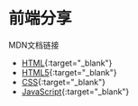 # 前端分享
MDN文档链接
+ [HTML][1]{:target="_blank"}  
+ [HTML5][2]{:target="_blank"}  
+ [CSS][3]{:target="_blank"}  
+ [JavaScript][4]{:target="_blank"}  




[1]: https://developer.mozilla.org/zh-CN/docs/Web/Guide/HTML       'HTML'
[2]: https://developer.mozilla.org/zh-CN/docs/Web/Guide/HTML/HTML5        'HTML5'
[3]: https://developer.mozilla.org/zh-CN/docs/Web/CSS       'CSS'
[4]: https://developer.mozilla.org/zh-CN/docs/Web/JavaScript       'JavaScript'

